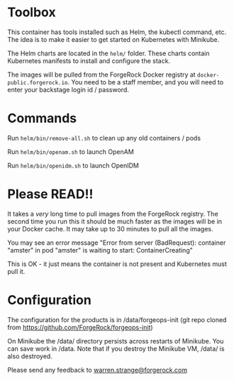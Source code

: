 # Toolbox

This container has tools installed such as Helm, the kubectl command, etc. The idea
is to make it easier to get started on Kubernetes with Minikube.

The Helm charts are located in the `helm/` folder. These charts contain
Kubernetes manifests to install and configure the stack.

The images will be pulled from the ForgeRock Docker registry at `docker-public.forgerock.io`.
You need to be a staff member, and you will need to enter your backstage login id / password.

# Commands

Run `helm/bin/remove-all.sh` to clean up any old containers / pods

Run `helm/bin/openam.sh` to launch OpenAM 

Run `helm/bin/openidm.sh` to launch OpenIDM
 
# Please READ!!

It takes a *very* long time to pull images from the ForgeRock registry. The second
time you run this it should be much faster as the images will be in your Docker cache.
It may take up to 30 minutes to pull all the images.

You may see an error message "Error from server (BadRequest): container "amster" in pod "amster" is waiting to start: ContainerCreating"

This is OK - it just means the container is not present and Kubernetes must pull it. 

# Configuration
 
The configuration for the products is in /data/forgeops-init (git repo cloned from
https://github.com/ForgeRock/forgeops-init)

On Minikube the /data/ directory persists across restarts of Minikube. You can save 
work in /data. Note that if you destroy the Minikube VM, /data/ is also destroyed. 

Please send any feedback to warren.strange@forgerock.com
